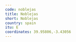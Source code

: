 ```yaml
---
code: noblejas
title: Noblejas
short: Noblejas
country: spain
itu: E
coordinates: 39.95806,-3.43056
---
```

